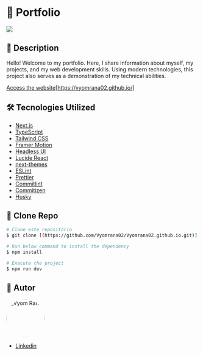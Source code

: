 # 📁 Portfolio

![](/public/screenshot.png)

## 📄 Description
Hello! Welcome to my portfolio. Here, I share information about myself, my projects, and my web development skills. Using modern technologies, this project also serves as a demonstration of my technical abilities.

[Access the website]()[https://vyomrana02.github.io/]

## 🛠 Tecnologies Utilized

- [Next.js](https://nextjs.org/)
- [TypeScript](https://www.typescriptlang.org/)
- [Tailwind CSS](https://tailwindcss.com/)
- [Framer Motion](https://www.framer.com/motion/)
- [Headless UI](https://headlessui.dev/)
- [Lucide React](https://lucide.dev/)
- [next-themes](https://github.com/pacocoursey/next-themes)
- [ESLint](https://eslint.org/)
- [Prettier](https://prettier.io/)
- [Commitlint](https://commitlint.js.org/)
- [Commitizen](https://github.com/commitizen/cz-cli)
- [Husky](https://github.com/typicode/husky)

## 🚀 Clone Repo

```bash
# Clone este repositório
$ git clone [(https://github.com/Vyomrana02/Vyomrana02.github.io.git)]

# Run below command to install the dependency
$ npm install

# Execute the project
$ npm run dev
```

## 👤 Autor

<img style="border-radius: 50px" alt="Vyom Rana" title="Vyom Rana" src="https://avatars.githubusercontent.com/Vyomrana02" height="100" width="100" />

- [Linkedin](https://linkedin.com/in/vyomrana/)
